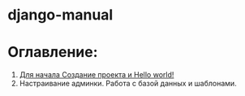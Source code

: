 # django-manual
# Оглавление:
1. [Для начала Создание проекта и Hello world!](https://github.com/9kin/django-manual/blob/master/chapter_1.md )
2. Настраивание админки. Работа с базой данных и шаблонами. 
